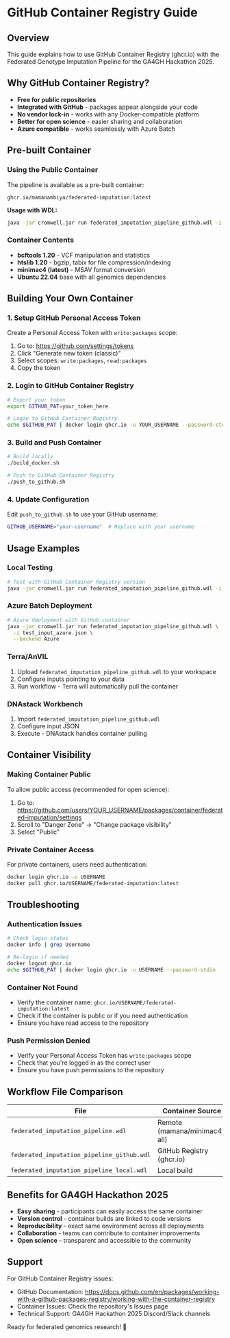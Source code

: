 # GitHub Container Registry Guide

## Overview

This guide explains how to use GitHub Container Registry (ghcr.io) with the Federated Genotype Imputation Pipeline for the GA4GH Hackathon 2025.

## Why GitHub Container Registry?

- **Free for public repositories**
- **Integrated with GitHub** - packages appear alongside your code
- **No vendor lock-in** - works with any Docker-compatible platform
- **Better for open science** - easier sharing and collaboration
- **Azure compatible** - works seamlessly with Azure Batch

## Pre-built Container

### Using the Public Container

The pipeline is available as a pre-built container:
```
ghcr.io/mamanambiya/federated-imputation:latest
```

**Usage with WDL:**
```bash
java -jar cromwell.jar run federated_imputation_pipeline_github.wdl -i test_input.json
```

### Container Contents
- **bcftools 1.20** - VCF manipulation and statistics
- **htslib 1.20** - bgzip, tabix for file compression/indexing  
- **minimac4 (latest)** - MSAV format conversion
- **Ubuntu 22.04** base with all genomics dependencies

## Building Your Own Container

### 1. Setup GitHub Personal Access Token

Create a Personal Access Token with `write:packages` scope:
1. Go to: https://github.com/settings/tokens
2. Click "Generate new token (classic)"
3. Select scopes: `write:packages`, `read:packages`
4. Copy the token

### 2. Login to GitHub Container Registry

```bash
# Export your token
export GITHUB_PAT=your_token_here

# Login to GitHub Container Registry
echo $GITHUB_PAT | docker login ghcr.io -u YOUR_USERNAME --password-stdin
```

### 3. Build and Push Container

```bash
# Build locally
./build_docker.sh

# Push to GitHub Container Registry
./push_to_github.sh
```

### 4. Update Configuration

Edit `push_to_github.sh` to use your GitHub username:
```bash
GITHUB_USERNAME="your-username"  # Replace with your username
```

## Usage Examples

### Local Testing
```bash
# Test with GitHub Container Registry version
java -jar cromwell.jar run federated_imputation_pipeline_github.wdl -i test_input.json
```

### Azure Batch Deployment
```bash
# Azure deployment with GitHub container
java -jar cromwell.jar run federated_imputation_pipeline_github.wdl \
  -i test_input_azure.json \
  --backend Azure
```

### Terra/AnVIL
1. Upload `federated_imputation_pipeline_github.wdl` to your workspace
2. Configure inputs pointing to your data
3. Run workflow - Terra will automatically pull the container

### DNAstack Workbench
1. Import `federated_imputation_pipeline_github.wdl`
2. Configure input JSON
3. Execute - DNAstack handles container pulling

## Container Visibility

### Making Container Public
To allow public access (recommended for open science):
1. Go to: https://github.com/users/YOUR_USERNAME/packages/container/federated-imputation/settings
2. Scroll to "Danger Zone" → "Change package visibility"
3. Select "Public"

### Private Container Access
For private containers, users need authentication:
```bash
docker login ghcr.io -u USERNAME
docker pull ghcr.io/USERNAME/federated-imputation:latest
```

## Troubleshooting

### Authentication Issues
```bash
# Check login status
docker info | grep Username

# Re-login if needed
docker logout ghcr.io
echo $GITHUB_PAT | docker login ghcr.io -u USERNAME --password-stdin
```

### Container Not Found
- Verify the container name: `ghcr.io/USERNAME/federated-imputation:latest`
- Check if the container is public or if you need authentication
- Ensure you have read access to the repository

### Push Permission Denied
- Verify your Personal Access Token has `write:packages` scope
- Check that you're logged in as the correct user
- Ensure you have push permissions to the repository

## Workflow File Comparison

| File | Container Source | Use Case |
|------|------------------|----------|
| `federated_imputation_pipeline.wdl` | Remote (mamana/minimac4-all) | Original/legacy |
| `federated_imputation_pipeline_github.wdl` | GitHub Registry (ghcr.io) | **Recommended** |
| `federated_imputation_pipeline_local.wdl` | Local build | Development |

## Benefits for GA4GH Hackathon 2025

- **Easy sharing** - participants can easily access the same container
- **Version control** - container builds are linked to code versions  
- **Reproducibility** - exact same environment across all deployments
- **Collaboration** - teams can contribute to container improvements
- **Open science** - transparent and accessible to the community

## Support

For GitHub Container Registry issues:
- GitHub Documentation: https://docs.github.com/en/packages/working-with-a-github-packages-registry/working-with-the-container-registry
- Container Issues: Check the repository's Issues page
- Technical Support: GA4GH Hackathon 2025 Discord/Slack channels

Ready for federated genomics research! 🧬 